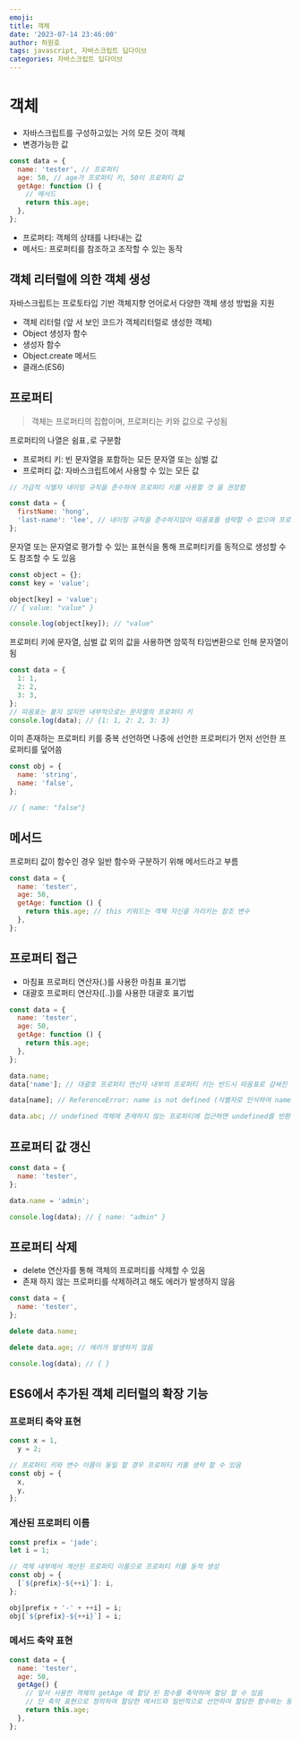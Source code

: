 ```yaml
---
emoji:
title: 객체
date: '2023-07-14 23:46:00'
author: 허원호
tags: javascript, 자바스크립트 딥다이브
categories: 자바스크립트 딥다이브
---
```


# 객체

- 자바스크립트를 구성하고있는 거의 모든 것이 객체
- 변경가능한 값

```js
const data = {
  name: 'tester', // 프로퍼티
  age: 50, // age가 프로퍼티 키, 50이 프로퍼티 값
  getAge: function () {
    // 메서드
    return this.age;
  },
};
```

- 프로퍼티: 객체의 상태를 나타내는 값
- 메서드: 프로퍼티를 참조하고 조작할 수 있는 동작

## 객체 리터럴에 의한 객체 생성

자바스크립트는 프로토타입 기반 객체지향 언어로서 다양한 객체 생성 방법을 지원

- 객체 리터럴 (앞 서 보인 코드가 객체리터럴로 생성한 객체)
- Object 생성자 함수
- 생성자 함수
- Object.create 메서드
- 클래스(ES6)

## 프로퍼티

> 객체는 프로퍼티의 집합이며, 프로퍼티는 키와 값으로 구성됨

프로퍼티의 나열은 쉼표`,`로 구분함

- 프로퍼티 키: 빈 문자열을 포함하는 모든 문자열 또는 심벌 값
- 프로퍼티 값: 자바스크립트에서 사용할 수 있는 모든 값

```js
// 가급적 식별자 네이밍 규칙을 준수하여 프로퍼티 키를 사용할 것 을 권장함

const data = {
  firstName: 'hong',
  'last-name': 'lee', // 네이밍 규칙을 준수하지않아 따옴표를 생략할 수 없으며 프로퍼티키를 참조할 경우에도 번거로움
};
```

문자열 또는 문자열로 평가할 수 있는 표현식을 통해 프로퍼티키를 동적으로 생성할 수도 참조할 수 도 있음

```js
const object = {};
const key = 'value';

object[key] = 'value';
// { value: "value" }

console.log(object[key]); // "value"
```

프로퍼티 키에 문자열, 심벌 값 외의 값을 사용하면 암묵적 타입변환으로 인해 문자열이 됨

```js
const data = {
  1: 1,
  2: 2,
  3: 3,
};
// 따옴표는 붙지 않지만 내부적으로는 문자열의 프로퍼티 키
console.log(data); // {1: 1, 2: 2, 3: 3}
```

이미 존재하는 프로퍼티 키를 중복 선언하면 나중에 선언한 프로퍼티가 먼저 선언한 프로퍼티를 덮어씀

```js
const obj = {
  name: 'string',
  name: 'false',
};

// { name: "false"}
```

## 메서드

프로퍼티 값이 함수인 경우 일반 함수와 구분하기 위해 메서드라고 부름

```js
const data = {
  name: 'tester',
  age: 50,
  getAge: function () {
    return this.age; // this 키워드는 객체 자신을 가리키는 참조 변수
  },
};
```

## 프로퍼티 접근

- 마침표 프로퍼티 연산자(.)를 사용한 마침표 표기법
- 대괄호 프로퍼티 연산자([..])를 사용한 대괄호 표기법

```js
const data = {
  name: 'tester',
  age: 50,
  getAge: function () {
    return this.age;
  },
};

data.name;
data['name']; // 대괄호 프로퍼티 연산자 내부의 프로퍼티 키는 반드시 따옴표로 감싸진 문자열을 사용해야함

data[name]; // ReferenceError: name is not defined (식별자로 인식하여 name이 선언되어있지 않아 에러 발생)

data.abc; // undefined 객체에 존재하지 않는 프로퍼티에 접근하면 undefined를 반환
```

## 프로퍼티 값 갱신

```js
const data = {
  name: 'tester',
};

data.name = 'admin';

console.log(data); // { name: "admin" }
```

## 프로퍼티 삭제

- delete 연산자를 통해 객체의 프로퍼티를 삭제할 수 있음
- 존재 하지 않는 프로퍼티를 삭제하려고 해도 에러가 발생하지 않음

```js
const data = {
  name: 'tester',
};

delete data.name;

delete data.age; // 에러가 발생하지 않음

console.log(data); // { }
```

## ES6에서 추가된 객체 리터럴의 확장 기능

### 프로퍼티 축약 표현

```js
const x = 1,
  y = 2;

// 프로퍼티 키와 변수 이름이 동일 할 경우 프로퍼티 키를 생략 할 수 있음
const obj = {
  x,
  y,
};
```

### 계산된 프로퍼티 이름

```js
const prefix = 'jade';
let i = 1;

// 객체 내부에서 계산된 프로퍼티 이름으로 프로퍼티 키를 동적 생성
const obj = {
  [`${prefix}-${++i}`]: i,
};

obj[prefix + '-' + ++i] = i;
obj[`${prefix}-${++i}`] = i;
```

### 메서드 축약 표현

```js
const data = {
  name: 'tester',
  age: 50,
  getAge() {
    // 앞서 사용한 객체의 getAge 에 할당 된 함수를 축약하여 할당 할 수 있음
    // 단 축약 표현으로 정의하여 할당한 메서드와 일반적으로 선언하여 할당한 함수와는 동작하는 방식이 다름
    return this.age;
  },
};
```
